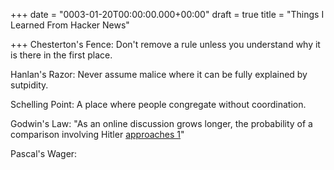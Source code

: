 +++
date = "0003-01-20T00:00:00.000+00:00"
draft = true
title = "Things I Learned From Hacker News"

+++
Chesterton's Fence: Don't remove a rule unless you understand why it is there in the first place.

Hanlan's Razor: Never assume malice where it can be fully explained by sutpidity.

Schelling Point: A place where people congregate without coordination.

Godwin's Law: "As an online discussion grows longer, the probability of a comparison involving Hitler [approaches 1](https://en.wikipedia.org/wiki/Convergence_of_random_variables#Convergence_in_probability "Convergence of random variables")"

Pascal's Wager: 